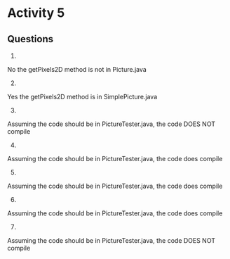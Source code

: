 # Activity 5
## Questions
1. 
No the getPixels2D method is not in Picture.java  

2. 
Yes the getPixels2D method is in SimplePicture.java  

3. 
Assuming the code should be in PictureTester.java, the code DOES NOT compile  

4. 
Assuming the code should be in PictureTester.java, the code does compile  

5. 
Assuming the code should be in PictureTester.java, the code does compile  

6. 
Assuming the code should be in PictureTester.java, the code does compile  

7. 
Assuming the code should be in PictureTester.java, the code DOES NOT compile
